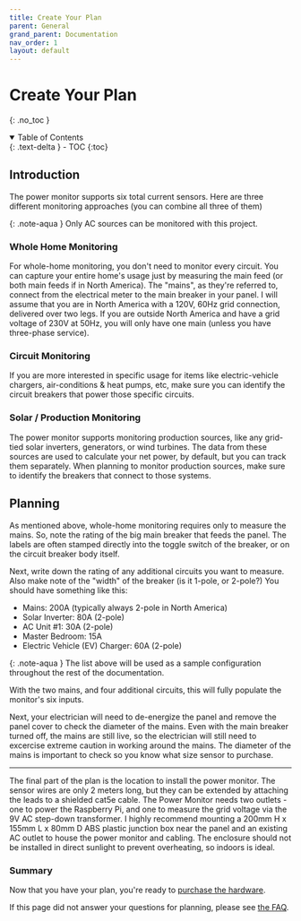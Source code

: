 ```yaml
---
title: Create Your Plan
parent: General
grand_parent: Documentation
nav_order: 1
layout: default
---
```


# Create Your Plan
{: .no_toc }

<details open markdown="block">
<summary>Table of Contents</summary>
{: .text-delta }
- TOC
{:toc}
</details>


## Introduction

The power monitor supports six total current sensors. Here are three different monitoring approaches (you can combine all three of them)

{: .note-aqua }
Only AC sources can be monitored with this project.

### Whole Home Monitoring

For whole-home monitoring, you don't need to monitor every circuit. You can capture your entire home's usage just by measuring the main feed (or both main feeds if in North America). The "mains", as they're referred to, connect from the electrical meter to the main breaker in your panel.  I will assume that you are in North America with a 120V, 60Hz grid connection, delivered over two legs.  If you are outside North America and have a grid voltage of 230V at 50Hz, you will only have one main (unless you have three-phase service).


### Circuit Monitoring

If you are more interested in specific usage for items like electric-vehicle chargers, air-conditions & heat pumps, etc, make sure you can identify the circuit breakers that power those specific circuits. 


### Solar / Production Monitoring

The power monitor supports monitoring production sources, like any grid-tied solar inverters, generators, or wind turbines. The data from these sources are used to calculate your net power, by default, but you can track them separately.  When planning to monitor production sources, make sure to identify the breakers that connect to those systems.


## Planning
As mentioned above, whole-home monitoring requires only to measure the mains.  So, note the rating of the big main breaker that feeds the panel. The labels are often stamped directly into the toggle switch of the breaker, or on the circuit breaker body itself.

Next, write down the rating of any additional circuits you want to measure.  Also make note of the "width" of the breaker (is it 1-pole, or 2-pole?) You should have something like this:

* Mains: 200A (typically always 2-pole in North America)
* Solar Inverter: 80A (2-pole)
* AC Unit #1:     30A (2-pole)
* Master Bedroom: 15A
* Electric Vehicle (EV) Charger:  60A (2-pole)

{: .note-aqua }
The list above will be used as a sample configuration throughout the rest of the documentation.

With the two mains, and four additional circuits, this will fully populate the monitor's six inputs.

Next, your electrician will need to de-energize the panel and remove the panel cover to check the diameter of the mains.  Even with the main breaker turned off, the mains are still live, so the electrician will still need to excercise extreme caution in working around the mains.  The diameter of the mains is important to check so you know what size sensor to purchase.

---

The final part of the plan is the location to install the power monitor.  The sensor wires are only 2 meters long, but they can be extended by attaching the leads to a shielded cat5e cable.  The Power Monitor needs two outlets - one to power the Raspberry Pi, and one to measure the grid voltage via the 9V AC step-down transformer.  I highly recommend mounting a 200mm H x 155mm L x 80mm D ABS plastic junction box near the panel and an existing AC outlet to house the power monitor and cabling.  The enclosure should not be installed in direct sunlight to prevent overheating, so indoors is ideal.

### Summary

Now that you have your plan, you're ready to [purchase the hardware](./acquire-the-hardware).

If this page did not answer your questions for planning, please see [the FAQ]({{site.baseurl}}/FAQ).